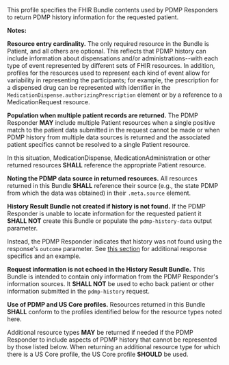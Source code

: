 This profile specifies the FHIR Bundle contents used by PDMP Responders to return PDMP history information for the requested patient.

**Notes:**

**Resource entry cardinality.** The only required resource in the Bundle is Patient, and all others are optional. This reflects that PDMP history can include information about dispensations and/or administrations--with each type of event represented by different sets of FHIR resources. In addition, profiles for the resources used to represent each kind of event allow for variability in representing the participants; for example, the prescription for a dispensed drug can be represented with identifier in the `MedicationDispense.authorizingPrescription` element or by a reference to a MedicationRequest resource.

<p></p>

**Population when multiple patient records are returned.** The PDMP Responder **MAY** include multiple Patient resources when a single positive match to the patient data submitted in the request cannot be made or when PDMP history from multiple data sources is returned and the associated patient specifics cannot be resolved to a single Patient resource.

In this situation, MedicationDispense, MedicationAdministration or other returned resources **SHALL** reference the appropriate Patient resource.

<p></p>

**Noting the PDMP data source in returned resources.** All resources returned in this Bundle **SHALL** reference their source (e.g., the state PDMP from which the data was obtained) in their `.meta.source` element.

<p></p>

**History Result Bundle not created if history is not found.** If the PDMP Responder is unable to locate information for the requested patient it **SHALL NOT** create this Bundle or populate the `pdmp-history-data` output parameter.

Instead, the PDMP Responder indicates that history was not found using the response's `outcome` parameter. See [this section](submission-options.html#successful-processing-that-does-not-locate-pdmp-history-for-the-requested-patient) for additional response specifics and an example.

<p></p>

**Request information is not echoed in the History Result Bundle.** This Bundle is intended to contain only information from the PDMP Responder's information sources. It **SHALL NOT** be used to echo back patient or other information submitted in the `pdmp-history` request.

<p></p>

**Use of PDMP and US Core profiles.** Resources returned in this Bundle **SHALL** conform to the profiles identified below for the resource types noted here. 

Additional resource types **MAY** be returned if needed if the PDMP Responder to include aspects of PDMP history that cannot be represented by those listed below. When returning an additional resource type for which there is a US Core profile, the US Core profile **SHOULD** be used.

